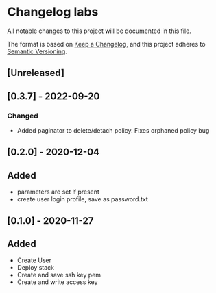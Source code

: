 # Changelog labs

All notable changes to this project will be documented in this file.

The format is based on [Keep a Changelog](https://keepachangelog.com/en/1.0.0/),
and this project adheres to [Semantic Versioning](https://semver.org/spec/v2.0.0.html).

## [Unreleased]

## [0.3.7] - 2022-09-20
### Changed
- Added paginator to delete/detach policy. Fixes orphaned policy bug

## [0.2.0] - 2020-12-04
## Added
- parameters are set if present
- create user login profile, save as password.txt


## [0.1.0] - 2020-11-27
## Added
- Create User
- Deploy stack
- Create and save ssh key pem
- Create and write access key
